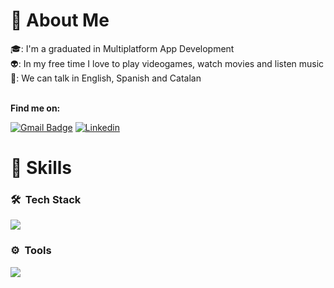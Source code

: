 <h1>👋 About Me</h1>
  🎓: I'm a graduated in Multiplatform App Development <br>
  👽: In my free time I love to play videogames, watch movies and listen music <br>
  💬: We can talk in English, Spanish and Catalan <br>
  <br>

  **Find me on:**

[![Gmail Badge](https://img.shields.io/badge/-Gmail-c71610?style=flat&logo=Gmail&logoColor=white&link=mailto:tk7.mrm@gmail.com)](mailto:tk7.mrm@gmail.com)
[![Linkedin](https://img.shields.io/badge/-Linkedin-blue?style=flat&logo=Linkedin&logoColor=white&link=https://www.linkedin.com/in/lnkdin-matiasmeza/)](https://www.linkedin.com/in/lnkdin-matiasmeza/)


<h1>👻 Skills</h1>

### 🛠 &nbsp;Tech Stack
<p align="left">
  <a href="https://github.com/RustyGearBox">
    <img src="https://skillicons.dev/icons?i=java,spring,mysql,mongodb,html,css,bootstrap,postman," />
  </a>
</p>

### ⚙️ &nbsp;Tools
<p align="left">
  <a href="https://github.com/RustyGearBox">
    <img src="https://skillicons.dev/icons?i=git,github,idea,vscode,windows,netbeans" />
  </a>
</p>
